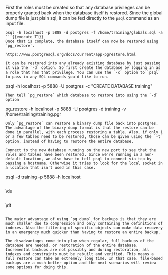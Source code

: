 First the roles must be created so that any database privileges can be properly granted back when the database itself is restored. Since the global dump file is just plain sql, it can be fed directly to the `psql` command as an input file.
```
psql -h localhost -p 5888 -d postgres -f /home/training/globals.sql -a
```{{execute T1}}
Once that is complete, the database itself can now be restored using `pg_restore`. 

https://www.postgresql.org/docs/current/app-pgrestore.html

It can be restored into any already existing database by just passing it via the `-d` option. So first create the database by logging in as a role that has that privilege. You can use the `-c` option to `psql` to pass in any SQL commands you'd like to run.
```
psql -h localhost -p 5888 -U postgres -c "CREATE DATABASE training"
```{{execute T1}}
Then tell `pg_restore` which database to restore into using the `-d` option
```
pg_restore -h localhost -p 5888 -U postgres -d training -v /home/training/training.pgr
```{{execute T1}}
Only `pg_restore` can restore a binary dump file back into postgres. The advantage of the binary dump format is that the restore can be done in parallel, with each process restoring a table. Also, if only 1 or a few tables need to be restored, those can be given using the `-t` option, instead of having to restore the entire database.

Connect to the new database running on the new port to see that the roles and tables have been restored. Since we're running in a non-default location, we also have to tell psql to connect via tcp by passing a hostname. Otherwise it tries to look for the local socket in a location that isn't used in this case.
```
psql -d training -p 5888 -h localhost
```{{execute T1}}
```
\du
```{{execute T1}}
```
\dt
```{{execute T1}}

The major advantage of using `pg_dump` for backups is that they are much smaller due to compression and only containing the definitions of indexes. Also the filtering of specific objects can make data recovery in an emergency much quicker than having to restore an entire backup. 

The disadvantages come into play when regular, full backups of the database are needed, or restoration of the entire database. Incremental backups are not possibly and during restoration, all indexes and constraints must be rebuilt and verified. This means a full restore can take an extremely long time. In that case, file-based backups are a much better option and the next scenarios will review some options for doing this.
